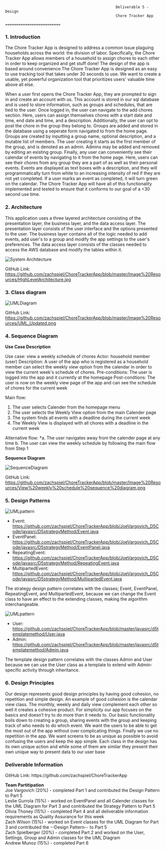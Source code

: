 
                                        	          Deliverable 5 - Design
                                                      Chore Tracker App
                                                   =========================

<h3>1. Introduction </h3>
The Chore Tracker App is designed to address a common issue plaguing households across the world: the division of labor. Specifically, the Chore Tracker App allows members of a household to assign chores to each other in order to keep organized and get stuff done! The design of the app is based around convenience.The Chore Tracker App is designed as an easy to use tracking tool that takes under 30 seconds to use. We want to create a usable, yet powerful organization tool that prioritizes users' valuable time above all else.

When a user first opens the Chore Tracker App, they are prompted to sign in and create an account with us. This account is stored in our sql database and is used to store information, such as groups and schedules, that are tied to the user. Once logged in, the user can navigate to the add chores section. Here, users can assign themselves chores with a start date and time, end date and time, and a description. Additionally, the user can opt to post the chore in the group they belong to. Groups are added and stored in the database using a seperate form navigated to from the home page. Groups are created by inputting a group name, optional description, and a mutable list of members. The user creating it starts as the first member of the group, and is denoted as an admin. Admins may be added and removed by editing an existing group. Finally, any user can conveniently see their calendar of events by navigating to it from the home page. Here, users can see their chores from any group they are a part of as well as their personal events. Events are displayed as text boxes with a description, and they will programmatically turn from white to an increasing intensity of red if they are not yet completed. If a user marks an event as completed, it will turn green on the calendar. The Chore Tracker App will have all of this functionality implemented and tested to ensure that it conforms to our goal of a <30 second use time. 


<h3>2. Architecture </h3>
This application uses a three layered architecture consisting of the presentation layer, the business layer, and the data access layer. The presentation layer consists of the user interface and the options presented to the user. The business layer contains all of the logic needed to add events, add user's to a group and modify the app settings to the user's preferences. The data access layer consists of the classes needed to access the AWS database and modify the tables within it.

![System Architecture](https://github.com/zachspiel/ChoreTrackerApp/blob/master/Image%20Resources/HighLevelArchitecture.jpg)

GitHub Link: https://github.com/zachspiel/ChoreTrackerApp/blob/master/Image%20Resources/HighLevelArchitecture.jpg

<h3>3. Class diagram </h3>

![UMLDiagram](https://github.com/zachspiel/ChoreTrackerApp/blob/master/Image%20Resources/UML_Updated.png)

GitHub Link: https://github.com/zachspiel/ChoreTrackerApp/blob/master/Image%20Resources/UML_Updated.png 

<h3>4. Sequence Diagram </h3>

**Use Case Description**

Use case: view a weekly schedule of chores
Actor: household member (user)
Description: A user of the app who is registered as a household member can select the weekly view option from the calendar in order to view the current week's schedule of chores.
Pre-conditions: The user is logged into the app and it currently at the homepage
Post-condtions: The user is now on the weekly view page of the app and can see the schedule of chores for the current week

Main flow:
1. The user selects Calender from the homepage menu
2. The user selects the Weekly View option from the main Calender page
3. The system finds all events with a deadline during the current week
4. The Weekly View is displayed with all chores with a deadline in the current week

Alternative flow:
\*a. The user navigates away from the calender page at any time
  b. The user can view the weekly schedule by following the main flow from Step 1
  
**Sequence Diagram**

![SequenceDiagram](https://github.com/zachspiel/ChoreTrackerApp/blob/master/Image%20Resources/View%20weekly%20schedule%20sequence%20diagram.png)

GitHub Link: https://github.com/zachspiel/ChoreTrackerApp/blob/master/Image%20Resources/View%20weekly%20schedule%20sequence%20diagram.png

<h3>5. Design Patterns </h3>

 ![UMLpattern](https://github.com/zachspiel/ChoreTrackerApp/blob/master/Image%20Resources/behavioral-stag-uml.png)
 
 - Event: https://github.com/zachspiel/ChoreTrackerApp/blob/JoeVargovich_D5Code/javasrc/D5strategyMethod/Event.java
 - EventPanel: https://github.com/zachspiel/ChoreTrackerApp/blob/JoeVargovich_D5Code/javasrc/D5strategyMethod/EventPanel.java
 - RepeatingEvent: https://github.com/zachspiel/ChoreTrackerApp/blob/JoeVargovich_D5Code/javasrc/D5strategyMethod/RepeatingEvent.java
 - MultipartedEvent: https://github.com/zachspiel/ChoreTrackerApp/blob/JoeVargovich_D5Code/javasrc/D5strategyMethod/MultipartedEvent.java
 
 The strategy design pattern correlates with the classes; Event, EventPanel, RepeatingEvent, and MultipartedEvent, because we can change the Event class to have an effect to the extending classes, making the algorithm interchangeable. 
 
 
  ![UMLpattern](https://github.com/zachspiel/ChoreTrackerApp/blob/master/Image%20Resources/TemplateMethodD5.png)
 
 - User: https://github.com/zachspiel/ChoreTrackerApp/blob/master/javasrc/d5templatemethod/User.java
 - Admin: https://github.com/zachspiel/ChoreTrackerApp/blob/master/javasrc/d5templatemethod/Admin.java
 
 The template design pattern correlates with the classes Admin and User because we can use the User class as a template to extend with Admin-specific activity through inheritance. 
 
<h3>6. Design Principles </h3>
    Our design represents good design principles by having good cohesion, no repetition and simple design. An example of good cohesion is the calendar view class. The monthly, weekly and daily view complement each other so well it creates a cohesive product. For simplicity our app focuses on the basics and doesn’t try to do more than it needs to. Our basic functionality boils down to creating a group, sharing events with the group and keeping track of who needs to do which event. We want the users to be able to get the most out of the app without over complicating things. Finally we use no repetition in the app. We want screens to be as unique as possible to avoid confusing the users and keep the app simple. Each class in the design has its own unique action and while some of them are similar they present their own unique way to present data to our user base

<h3>Deliverable Information</h3>
GitHub Link: https://github.com/zachspiel/ChoreTrackerApp

**Team Partitipation**<br/>
Joe Vargovich (20%) - completed Part 1 and contributed the Design Pattern to Part 5\
Leslie Gurrola (15%) - worked on EventPanel and all Calender classes for the UML Diagram for Part 3 and contributed the Strategy Pattern to Part 5\
Olivia Thoney (15%) - completed Part 4 and all deliverable information requirements as Quality Assurance for this week\
Zach Wilson (15%) - worked on Event classes for the UML Diagram for Part 3 and contributed the --Design Pattern-- to Part 5\
Zach Spielberger (20%) - completed Part 2 and worked on the User, Settings, Group and Admin classes for the UML Diagram\
Andrew Munoz (15%) - completed Part 6
  
